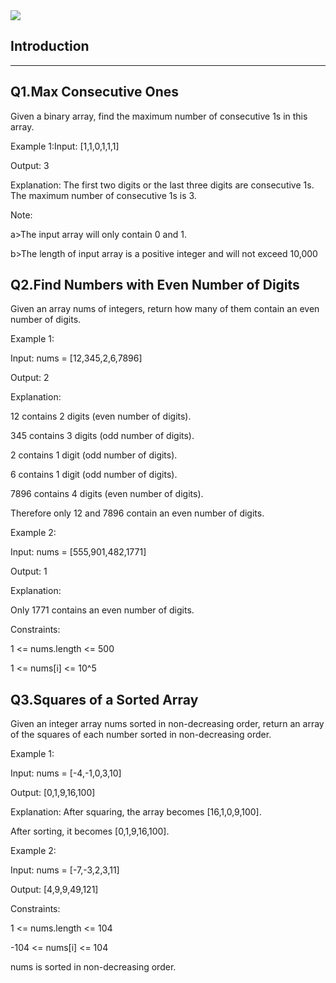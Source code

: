 
<img src ="https://uploads-ssl.webflow.com/5d3a7aed4e11720246d46f49/5fa8ee0b97a884356c11cd69_meta%20image%20(42)-p-1080.jpeg">





  Introduction
------------------------
-------------------------



Q1.Max Consecutive Ones
----------------------------------

Given a binary array, find the maximum number of consecutive 1s in this array.



Example 1:Input: [1,1,0,1,1,1]


Output: 3


Explanation: The first two digits or the last three digits are consecutive 1s.
The maximum number of consecutive 1s is 3.


Note: 


a>The input array will only contain 0 and 1.


b>The length of input array is a positive integer and will not exceed 10,000













Q2.Find Numbers with Even Number of Digits
---------------------------------------------

Given an array nums of integers, return how many of them contain an even number of digits. 




Example 1:

Input: nums = [12,345,2,6,7896]


Output: 2


Explanation: 


12 contains 2 digits (even number of digits). 


345 contains 3 digits (odd number of digits).


2 contains 1 digit (odd number of digits). 


6 contains 1 digit (odd number of digits). 


7896 contains 4 digits (even number of digits). 


Therefore only 12 and 7896 contain an even number of digits.






Example 2:



Input: nums = [555,901,482,1771]



Output: 1 



Explanation: 



Only 1771 contains an even number of digits.





Constraints:

   1 <= nums.length <= 500
   
   
   1 <= nums[i] <= 10^5
    
    
    
  
    
    

   Q3.Squares of a Sorted Array
-----------------------------------------
Given an integer array nums sorted in non-decreasing order, return an array of the squares of each number sorted in non-decreasing order.



Example 1:


Input: nums = [-4,-1,0,3,10]


Output: [0,1,9,16,100]


Explanation: After squaring, the array becomes [16,1,0,9,100].



After sorting, it becomes [0,1,9,16,100].



Example 2:


Input: nums = [-7,-3,2,3,11]



Output: [4,9,9,49,121]




Constraints:



   1 <= nums.length <= 104
   
   
   -104 <= nums[i] <= 104
   
   
   nums is sorted in non-decreasing order.






